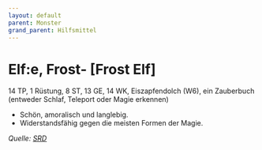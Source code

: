 ```yaml
---
layout: default
parent: Monster
grand_parent: Hilfsmittel
---
```


# Elf:e, Frost- [Frost Elf]
14 TP, 1 Rüstung, 8 ST, 13 GE, 14 WK, Eiszapfendolch (W6), ein Zauberbuch (entweder Schlaf, Teleport oder Magie erkennen)
- Schön, amoralisch und langlebig.
- Widerstandsfähig gegen die meisten Formen der Magie.

*Quelle: [SRD](/cairn-srd#bestiarium)*
